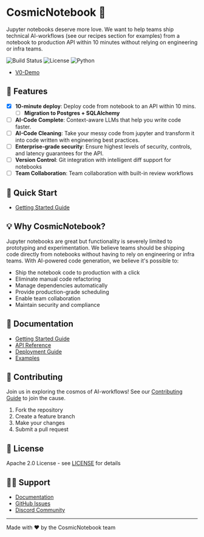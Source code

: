 # CosmicNotebook 🌟

Jupyter notebooks deserve more love. We want to help teams ship technical AI-workflows (see our recipes section for examples) from a notebook to production API within 10 minutes without relying on engineering or infra teams.

![Build Status](https://img.shields.io/badge/build-passing-brightgreen) 
![License](https://img.shields.io/badge/license-Apache-blue)
![Python](https://img.shields.io/badge/python-3.8%2B-blue)

- [V0-Demo](https://www.loom.com/embed/594f27d2f54646a499dd437e5e40e2ff?sid=b341ffea-167f-405e-a9d4-be4c9f545b0d)

## 🌟 Features

- [x] **10-minute deploy**: Deploy code from notebook to an API within 10 mins.
  - [ ] **Migration to Postgres + SQLAlchemy**
- [ ] **AI-Code Complete**: Context-aware LLMs that help you write code faster.
- [ ] **AI-Code Cleaning**: Take your messy code from jupyter and transform it into code written with engineering best practices.
- [ ] **Enterprise-grade security**: Ensure highest levels of security, controls, and latency guarantees for the API.
- [ ] **Version Control**: Git integration with intelligent diff support for notebooks
- [ ] **Team Collaboration**: Team collaboration with built-in review workflows

## 🚀 Quick Start
- [Getting Started Guide](docs/getting-started.md)

## 💡 Why CosmicNotebook?

Jupyter notebooks are great but functionality is severely limited to prototyping and experimentation. We believe teams should be shipping code directly from notebooks without having to rely on engineering or infra teams. With AI-powered code generation, we believe it's possible to:

- Ship the notebook code to production with a click
- Eliminate manual code refactoring 
- Manage dependencies automatically
- Provide production-grade scheduling
- Enable team collaboration
- Maintain security and compliance

## 📖 Documentation

- [Getting Started Guide](docs/getting-started.md)
- [API Reference](docs/api-reference.md)
- [Deployment Guide](docs/deployment.md)
- [Examples](examples/)

## 🤝 Contributing

Join us in exploring the cosmos of AI-workflows! See our [Contributing Guide](CONTRIBUTING.md) to join the cause.

1. Fork the repository
2. Create a feature branch
3. Make your changes
4. Submit a pull request

## 📜 License

Apache 2.0 License - see [LICENSE](LICENSE) for details

## 🙋‍♀️ Support

- [Documentation](docs/)
- [GitHub Issues](https://github.com/yourusername/dune/issues)
- [Discord Community]()

---

Made with ❤️ by the CosmicNotebook team

